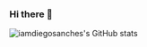 ### Hi there 👋

![iamdiegosanches's GitHub stats](https://github-readme-stats.vercel.app/api?username=iamdiegosanches&show_icons=true&theme=transparent)
<!--
**iamdiegosanches/iamdiegosanches** is a ✨ _special_ ✨ repository because its `README.md` (this file) appears on your GitHub profile.

Here are some ideas to get you started:

- 🔭 I’m currently working on ...
- 🌱 I’m currently learning ...
- 👯 I’m looking to collaborate on ...
- 🤔 I’m looking for help with ...
- 💬 Ask me about ...
- 📫 How to reach me: ...
- 😄 Pronouns: ...
- ⚡ Fun fact: ...
-->
